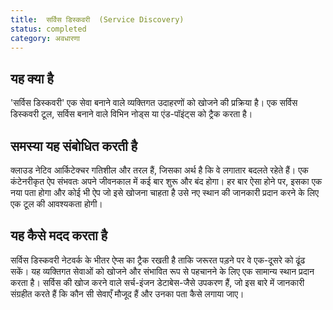 ```yaml
---
title:  सर्विस डिस्कवरी  (Service Discovery)
status: completed
category: अवधारणा
---
```


## यह क्या है

'सर्विस डिस्कवरी' एक सेवा बनाने वाले व्यक्तिगत उदाहरणों को खोजने की प्रक्रिया है। एक सर्विस डिस्कवरी टूल, सर्विस बनाने वाले विभिन नोड्स या एंड-पॉइंट्स को ट्रैक करता है।

## समस्या यह संबोधित करती है

क्लाउड नेटिव आर्किटेक्चर गतिशील और तरल हैं, जिसका अर्थ है कि वे लगातार बदलते रहेते हैं। एक कंटेनरीकृत ऐप संभवतः अपने जीवनकाल में कई बार शुरू और बंद होगा। हर बार ऐसा होने पर, इसका एक नया पता होगा और कोई भी ऐप जो इसे खोजना चाहता है उसे नए स्थान की जानकारी प्रदान करने के लिए एक टूल की आवश्यकता होगी।

## यह कैसे मदद करता है

सर्विस डिस्कवरी नेटवर्क के भीतर ऐप्स का ट्रैक रखती है ताकि जरूरत पड़ने पर वे एक-दूसरे को ढूंढ सकें। यह व्यक्तिगत सेवाओं को खोजने और संभावित रूप से पहचानने के लिए एक सामान्य स्थान प्रदान करता है। सर्विस की खोज करने वाले सर्च-इंजन डेटाबेस-जैसे उपकरण हैं, जो इस बारे में जानकारी संग्रहीत करते हैं कि कौन सी सेवाएँ मौजूद हैं और उनका पता कैसे लगाया जाए।

